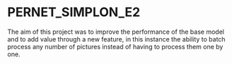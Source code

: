 # PERNET_SIMPLON_E2
The aim of this project was to improve the performance of the base model and to add value through a new feature, in this instance the ability to batch process any number of pictures instead of having to process them one by one.
